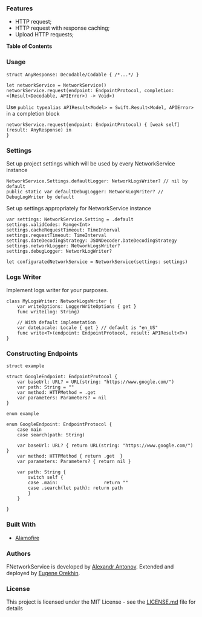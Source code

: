 ### Features

- HTTP request;
- HTTP request with response caching;
- Upload HTTP requests;

**Table of Contents**

### Usage

```
struct AnyResponse: Decodable/Codable { /*...*/ }
```

```
let networkService = NetworkService()
networkService.request(endpoint: EndpointProtocol, completion: <(Result<Decodable, APIError>) -> Void>)
```

Use `public typealias APIResult<Model> = Swift.Result<Model, APIError>` in a completion block

```
networkService.request(endpoint: EndpointProtocol) { [weak self] (result: AnyResponse) in
}
```


### Settings

Set up project settings which will be used by every NetworkService instance
```
NetworkService.Settings.defaultLogger: NetworkLogsWriter? // nil by default
public static var defaultDebugLogger: NetworkLogWriter? // DebugLogWriter by default
```

Set up settings appropriately for NetworkService instance
```
var settings: NetworkService.Setting = .default
settings.validCodes: Range<Int>
settings.cacheRequestTimeout: TimeInterval
settings.requestTimeout: TimeInterval
settings.dateDecodingStrategy: JSONDecoder.DateDecodingStrategy
settings.networkLogger: NetworkLogsWriter?
settings.debugLogger: NetworkLogWriter?

let configuratedNetworkService = NetworkService(settings: settings)
```


### Logs Writer

Implement logs writer for your purposes.

```
class MyLogsWriter: NetworkLogsWriter {
    var writeOptions: LoggerWriteOptions { get }
    func write(log: String)
    
    // With default implemetation
    var dateLocale: Locale { get } // default is "en_US"
    func write<T>(endpoint: EndpointProtocol, result: APIResult<T>)
}
```


### Constructing Endpoints

`struct example`

```
struct GoogleEndpoint: EndpointProtocol {
    var baseUrl: URL? = URL(string: "https://www.google.com/")
    var path: String = ""
    var method: HTTPMethod = .get
    var parameters: Parameters? = nil
}
```

`enum example`
```
enum GoogleEndpoint: EndpointProtocol {
    case main
    case search(path: String)
    
    var baseUrl: URL? { return URL(string: "https://www.google.com/") }
    var method: HTTPMethod { return .get  }
    var parameters: Parameters? { return nil }
    
    var path: String {
        switch self {
        case .main:                 return ""
        case .search(let path): return path
        }
    }
    
}
```

### Built With

* [Alamofire](https://github.com/Alamofire/Alamofire)


### Authors

FNetworkService is developed by <a href="https://github.com/nitrey">Alexandr Antonov</a>. Extended and deployed by <a href="https://github.com/nitrey"> Eugene Orekhin</a>.


### License

This project is licensed under the MIT License - see the [LICENSE.md](LICENSE.md) file for details
